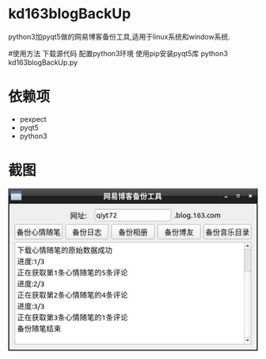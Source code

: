# kd163blogBackUp
python3加pyqt5做的网易博客备份工具,适用于linux系统和window系统.

#使用方法
下载源代码
配置python3环境
使用pip安装pyqt5库
python3 kd163blogBackUp.py

# 依赖项
- pexpect
- pyqt5
- python3

# 截图
![kd163blogBackUp_screenshot](https://github.com/bkdwei/kd163blogBackUp/blob/master/doc/kd163blogBackUp_screenshot.jpg "截图")
